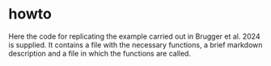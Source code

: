 # howto
Here the code for replicating the example carried out in Brugger et al. 2024 is supplied.
It contains a file with the necessary functions, a brief markdown description and a file in which the functions are called. 
